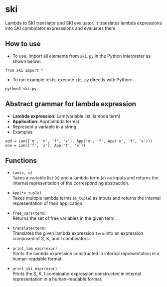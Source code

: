 # ski
Lambda to SKI translator and SKI evaluator.
It translates lambda expressions into SKI combinator expresssions and evaluates them.

## How to use
* To use, import all elements from `ski.py` in the Python interpreter as shown below:
```
from ski import *
```

* To run example tests, execute `ski.py` directly with Python:
```
python3 ski.py
```

## Abstract grammar for lambda expression
* **Lambda expression**: Lam(variable list, lambda term)
* **Application**: App(lambda terms)
* Represent a variable in a string
* Examples
```
add = Lam(['m', 'n', 'f', 'x'], App('m', 'f', App('n', 'f', 'x')))
one = Lam(['f', 'x'], App('f', 'x'))
```

## Functions
* `Lam(v, e)`  
  Takes a variable list (`v`) and a lambda term (`e`) as inputs and returns the internal representation of the corresponding abstraction.

* `App(*e_tuple)`  
  Takes multiple lambda terms (`e_tuple`) as inputs and returns the internal representation of their application.

* `free_vars(term)`  
  Returns the set of free variables in the given term.

* `translate(term)`  
  Translates the given lambda expression `term` into an expression composed of S, K, and I combinators.

* `print_lam_expr(expr)`  
  Prints the lambda expression constructed in internal representation in a human-readable format.

* `print_ski_expr(expr)`  
  Prints the S, K, I combinator expression constructed in internal representation in a human-readable format.
